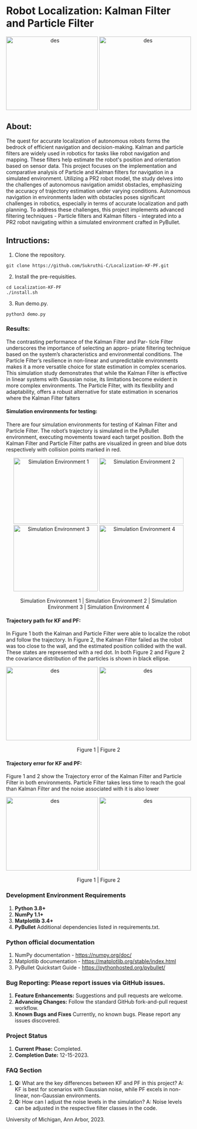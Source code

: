 # Robot Localization: Kalman Filter and Particle Filter

<p align="center">
  <img src="https://github.com/Sukruthi-C/Localization-KF-PF/assets/123084588/455f24b1-365e-4048-8739-a3c4b70bc4d3" width="250" height="200" alt="des"/>
   <img src="https://github.com/Sukruthi-C/Localization-KF-PF/assets/123084588/d9e13d52-5e89-43aa-be91-ffeded3c4e65" width="250" height="200" alt="des"/>
</p>



## About:
The quest for accurate localization of autonomous robots forms the bedrock of efficient navigation and decision-making. Kalman and particle filters are widely used in robotics for tasks like robot navigation and mapping. These filters help estimate the robot's position and orientation based on sensor data. This project focuses on the implementation and comparative analysis of Particle and Kalman filters for navigation in a simulated environment. Utilizing a PR2 robot model, the study delves into the challenges of autonomous navigation amidst obstacles, emphasizing the accuracy of trajectory estimation under varying conditions. Autonomous navigation in environments laden with obstacles poses significant challenges in robotics, especially in terms of accurate localization and path planning. To address these challenges, this project implements advanced filtering techniques - Particle filters and Kalman filters - integrated into a PR2 robot navigating within a simulated environment crafted in PyBullet.

## Intructions:
1. Clone the repository. 

```
git clone https://github.com/Sukruthi-C/Localization-KF-PF.git
```
2. Install the pre-requisities.
```
cd Localization-KF-PF
./install.sh
```
3. Run demo.py.
```
python3 demo.py
```

### Results:
The contrasting performance of the Kalman Filter and Par-
ticle Filter underscores the importance of selecting an appro-
priate filtering technique based on the system’s characteristics
and environmental conditions. The Particle Filter’s resilience
in non-linear and unpredictable environments makes it a more
versatile choice for state estimation in complex scenarios.
This simulation study demonstrates that while the Kalman
Filter is effective in linear systems with Gaussian noise, its
limitations become evident in more complex environments.
The Particle Filter, with its flexibility and adaptability, offers
a robust alternative for state estimation in scenarios where the
Kalman Filter falters
#### Simulation environments for testing:
There are four simulation environments for testing of Kalman Filter and Particle Filter. The robot’s trajectory is simulated in the PyBullet environment, executing movements toward each target position. Both the Kalman Filter and Particle Filter paths are visualized in green and blue dots respectively with collision points marked in red.
<p align="center">
  <img src="https://github.com/Sukruthi-C/Localization-KF-PF/assets/123084588/f5eab693-c6c4-487b-a277-c666b3785fdd" width="230" height="180" alt="Simulation Environment 1"/>
   <img src="https://github.com/Sukruthi-C/Localization-KF-PF/assets/123084588/f161eb51-59a6-486b-8c13-6fc82a5d875f" width="230" height="180" alt="Simulation Environment 2"/>
  <img src="https://github.com/Sukruthi-C/Localization-KF-PF/assets/123084588/8102d410-05bd-45b7-956c-5030bb312a1a" width="230" height="180" alt="Simulation Environment 3"/>
  <img src="https://github.com/Sukruthi-C/Localization-KF-PF/assets/123084588/48c0b1ae-5f17-4873-811c-17581f19438b" width="230" height="180" alt="Simulation Environment 4"/>
</p>
<p align="center">
  Simulation Environment 1 | Simulation Environment 2 | Simulation Environment 3 | Simulation Environment 4
</p>


#### Trajectory path for KF and PF:
In Figure 1 both the Kalman and Particle Filter were able
to localize the robot and follow the trajectory. In Figure 2, the
Kalman Filter failed as the robot was too close to the wall,
and the estimated position collided with the wall. These states
are represented with a red dot. In both Figure 2 and Figure 2
the covariance distribution of the particles is shown in black
ellipse. 
<p align="center">
  <img src="https://github.com/Sukruthi-C/Localization-KF-PF/assets/123084588/b90c0276-8876-4ab9-b1be-15a74598f4ea" width="250" height="200" alt="des"/>
   <img src="https://github.com/Sukruthi-C/Localization-KF-PF/assets/123084588/31d4e6cf-3b62-4a3e-8cb1-06d6cf909d7a" width="250" height="200" alt="des"/>
</p>
<p align="center">
  Figure 1 | Figure 2 
</p>

#### Trajectory error for KF and PF:
Figure 1 and 2 show the Trajectory error of the Kalman
Filter and Particle Filter in both environments. Particle Filter
takes less time to reach the goal than Kalman Filter and the
noise associated with it is also lower
<p align="center">
  <img src="https://github.com/Sukruthi-C/Localization-KF-PF/assets/123084588/72dd9939-c03c-4864-bcf3-a68aec496695" width="250" height="200" alt="des"/>
   <img src="https://github.com/Sukruthi-C/Localization-KF-PF/assets/123084588/c0b197f4-b055-438e-b96b-e76170109451" width="250" height="200" alt="des"/>
</p>
<p align="center">
  Figure 1 | Figure 2 
</p>









### Development Environment Requirements
1. **Python 3.8+**
2. **NumPy 1.1+**
3. **Matplotlib 3.4+**
4. **PyBullet**
Additional dependencies listed in requirements.txt.

### Python official documentation
1. NumPy documentation - https://numpy.org/doc/
2. Matplotlib documentation - https://matplotlib.org/stable/index.html
3. PyBullet Quickstart Guide - https://pythonhosted.org/pybullet/


### Bug Reporting: Please report issues via GitHub issues.
1. **Feature Enhancements:** Suggestions and pull requests are welcome.
2. **Advancing Changes:** Follow the standard GitHub fork-and-pull request workflow.
3. **Known Bugs and Fixes**
Currently, no known bugs. Please report any issues discovered.

### Project Status
1. **Current Phase:** Completed. 
2. **Completion Date:** 12-15-2023.

### FAQ Section
1. **Q:** What are the key differences between KF and PF in this project?
    A: KF is best for scenarios with Gaussian noise, while PF excels in non-linear, non-Gaussian environments.
2. **Q:** How can I adjust the noise levels in the simulation?
    A: Noise levels can be adjusted in the respective filter classes in the code.

University of Michigan, Ann Arbor, 2023.

